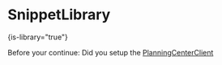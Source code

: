 # SnippetLibrary
{is-library="true"}

<snippet id="setupThePcoClient">
<note>Before your continue: Did you setup the <a href="setting-up.md">PlanningCenterClient</a></note>
</snippet>